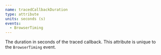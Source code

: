 ```yaml
---
name: tracedCallbackDuration
type: attribute
units: seconds (s)
events:
  - BrowserTiming
---
```


The duration in seconds of the traced callback. This attribute is unique to the `BrowserTiming` event.